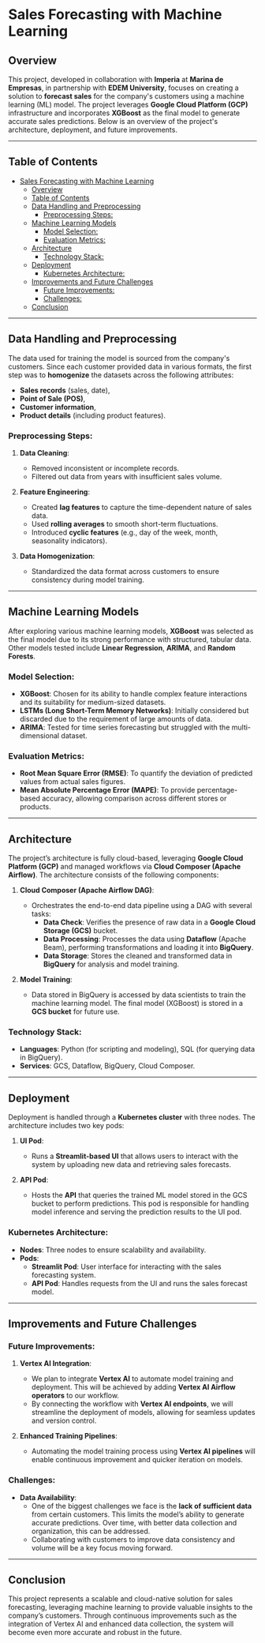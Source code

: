 # Sales Forecasting with Machine Learning

## Overview

This project, developed in collaboration with **Imperia** at **Marina de Empresas**, in partnership with **EDEM University**, focuses on creating a solution to **forecast sales** for the company's customers using a machine learning (ML) model. The project leverages **Google Cloud Platform (GCP)** infrastructure and incorporates **XGBoost** as the final model to generate accurate sales predictions. Below is an overview of the project's architecture, deployment, and future improvements.

---

## Table of Contents

- [Sales Forecasting with Machine Learning](#sales-forecasting-with-machine-learning)
  - [Overview](#overview)
  - [Table of Contents](#table-of-contents)
  - [Data Handling and Preprocessing](#data-handling-and-preprocessing)
    - [Preprocessing Steps:](#preprocessing-steps)
  - [Machine Learning Models](#machine-learning-models)
    - [Model Selection:](#model-selection)
    - [Evaluation Metrics:](#evaluation-metrics)
  - [Architecture](#architecture)
    - [Technology Stack:](#technology-stack)
  - [Deployment](#deployment)
    - [Kubernetes Architecture:](#kubernetes-architecture)
  - [Improvements and Future Challenges](#improvements-and-future-challenges)
    - [Future Improvements:](#future-improvements)
    - [Challenges:](#challenges)
  - [Conclusion](#conclusion)

---

## Data Handling and Preprocessing

The data used for training the model is sourced from the company's customers. Since each customer provided data in various formats, the first step was to **homogenize** the datasets across the following attributes:
- **Sales records** (sales, date),
- **Point of Sale (POS)**,
- **Customer information**,
- **Product details** (including product features).

### Preprocessing Steps:
1. **Data Cleaning**:
   - Removed inconsistent or incomplete records.
   - Filtered out data from years with insufficient sales volume.
   
2. **Feature Engineering**:
   - Created **lag features** to capture the time-dependent nature of sales data.
   - Used **rolling averages** to smooth short-term fluctuations.
   - Introduced **cyclic features** (e.g., day of the week, month, seasonality indicators).

3. **Data Homogenization**:
   - Standardized the data format across customers to ensure consistency during model training.

---

## Machine Learning Models

After exploring various machine learning models, **XGBoost** was selected as the final model due to its strong performance with structured, tabular data. Other models tested include **Linear Regression**, **ARIMA**, and **Random Forests**.

### Model Selection:
- **XGBoost**: Chosen for its ability to handle complex feature interactions and its suitability for medium-sized datasets.
- **LSTMs (Long Short-Term Memory Networks)**: Initially considered but discarded due to the requirement of large amounts of data.
- **ARIMA**: Tested for time series forecasting but struggled with the multi-dimensional dataset.

### Evaluation Metrics:
- **Root Mean Square Error (RMSE)**: To quantify the deviation of predicted values from actual sales figures.
- **Mean Absolute Percentage Error (MAPE)**: To provide percentage-based accuracy, allowing comparison across different stores or products.

---

## Architecture

The project’s architecture is fully cloud-based, leveraging **Google Cloud Platform (GCP)** and managed workflows via **Cloud Composer (Apache Airflow)**. The architecture consists of the following components:

1. **Cloud Composer (Apache Airflow DAG)**:
   - Orchestrates the end-to-end data pipeline using a DAG with several tasks:
     - **Data Check**: Verifies the presence of raw data in a **Google Cloud Storage (GCS)** bucket.
     - **Data Processing**: Processes the data using **Dataflow** (Apache Beam), performing transformations and loading it into **BigQuery**.
     - **Data Storage**: Stores the cleaned and transformed data in **BigQuery** for analysis and model training.

2. **Model Training**:
   - Data stored in BigQuery is accessed by data scientists to train the machine learning model. The final model (XGBoost) is stored in a **GCS bucket** for future use.

### Technology Stack:
- **Languages**: Python (for scripting and modeling), SQL (for querying data in BigQuery).
- **Services**: GCS, Dataflow, BigQuery, Cloud Composer.

---

## Deployment

Deployment is handled through a **Kubernetes cluster** with three nodes. The architecture includes two key pods:

1. **UI Pod**:
   - Runs a **Streamlit-based UI** that allows users to interact with the system by uploading new data and retrieving sales forecasts.

2. **API Pod**:
   - Hosts the **API** that queries the trained ML model stored in the GCS bucket to perform predictions. This pod is responsible for handling model inference and serving the prediction results to the UI pod.

### Kubernetes Architecture:
- **Nodes**: Three nodes to ensure scalability and availability.
- **Pods**:
   - **Streamlit Pod**: User interface for interacting with the sales forecasting system.
   - **API Pod**: Handles requests from the UI and runs the sales forecast model.

---

## Improvements and Future Challenges

### Future Improvements:
1. **Vertex AI Integration**:
   - We plan to integrate **Vertex AI** to automate model training and deployment. This will be achieved by adding **Vertex AI Airflow operators** to our workflow.
   - By connecting the workflow with **Vertex AI endpoints**, we will streamline the deployment of models, allowing for seamless updates and version control.

2. **Enhanced Training Pipelines**:
   - Automating the model training process using **Vertex AI pipelines** will enable continuous improvement and quicker iteration on models.

### Challenges:
- **Data Availability**:
   - One of the biggest challenges we face is the **lack of sufficient data** from certain customers. This limits the model’s ability to generate accurate predictions. Over time, with better data collection and organization, this can be addressed.
   - Collaborating with customers to improve data consistency and volume will be a key focus moving forward.

---

## Conclusion

This project represents a scalable and cloud-native solution for sales forecasting, leveraging machine learning to provide valuable insights to the company’s customers. Through continuous improvements such as the integration of Vertex AI and enhanced data collection, the system will become even more accurate and robust in the future.

